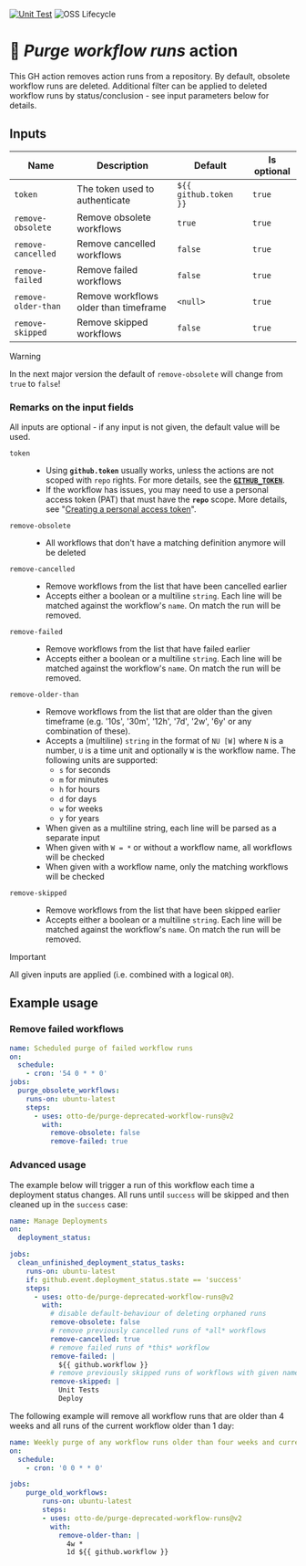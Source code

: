 [![Unit Test](https://github.com/otto-de/purge-deprecated-workflow-runs/actions/workflows/test.yml/badge.svg)](https://github.com/otto-de/purge-deprecated-workflow-runs/actions/workflows/test.yml) ![OSS Lifecycle](https://img.shields.io/osslifecycle?file_url=https%3A%2F%2Fgithub.com%2Fotto-de%2Fpurge-deprecated-workflow-runs%2Fblob%2Fmain%2FOSSMETADATA)

# 🧹 *Purge workflow runs* action

This GH action removes action runs from a repository. By default, obsolete workflow runs are deleted. Additional
filter can be applied to deleted workflow runs by status/conclusion - see input parameters below for details.

## Inputs

| Name                | Description                           | Default               | Is optional |
|---------------------|---------------------------------------|-----------------------|-------------|
| `token`             | The token used to authenticate        | `${{ github.token }}` | `true`      |
| `remove-obsolete`   | Remove obsolete workflows             | `true`                | `true`      |
| `remove-cancelled`  | Remove cancelled workflows            | `false`               | `true`      |
| `remove-failed`     | Remove failed workflows               | `false`               | `true`      |
| `remove-older-than` | Remove workflows older than timeframe | `<null>`              | `true`      |
| `remove-skipped`    | Remove skipped workflows              | `false`               | `true`      |

> [!WARNING]
> In the next major version the default of `remove-obsolete` will change from `true` to `false`!

### Remarks on the input fields
All inputs are optional - if any input is not given, the default value will be used.

<dl>
<dt>

`token`</dt>
<dd>

- Using **`github.token`** usually works, unless the actions are not scoped with `repo` rights. For more details, see the [**`GITHUB_TOKEN`**](https://docs.github.com/en/free-pro-team@latest/actions/reference/authentication-in-a-workflow).
- If the workflow has issues, you may need to use a personal access token (PAT) that must have the **`repo`** scope. More details, see "[Creating a personal access token](https://docs.github.com/en/free-pro-team@latest/github/authenticating-to-github/creating-a-personal-access-token)".
</dd>
<dt>

`remove-obsolete`</dt>
<dd>

- All workflows that don't have a matching definition anymore will be deleted
</dd>
<dt>

`remove-cancelled`</dt>
<dd>

- Remove workflows from the list that have been cancelled earlier
- Accepts either a boolean or a multiline `string`. Each line will be matched against the workflow's `name`. On match the run will be removed.
</dd>
<dt>

`remove-failed`</dt>
<dd>

- Remove workflows from the list that have failed earlier
- Accepts either a boolean or a multiline `string`. Each line will be matched against the workflow's `name`. On match the run will be removed.
</dd>
<dt>

`remove-older-than`</dt>
<dd>

- Remove workflows from the list that are older than the given timeframe (e.g. '10s', '30m', '12h', '7d', '2w', '6y' or any combination of these).
- Accepts a (multiline) `string` in the format of `NU [W]` where `N` is a number, `U` is a time unit and optionally `W` is the workflow name.
  The following units are supported:
  - `s` for seconds
  - `m` for minutes
  - `h` for hours
  - `d` for days
  - `w` for weeks
  - `y` for years
- When given as a multiline string, each line will be parsed as a separate input
- When given with `W = *` or without a workflow name, all workflows will be checked
- When given with a workflow name, only the matching workflows will be checked
</dd>
<dt>

`remove-skipped`</dt>
<dd>

- Remove workflows from the list that have been skipped earlier
- Accepts either a boolean or a multiline `string`. Each line will be matched against the workflow's `name`. On match the run will be removed.
</dd>
</dl>

> [!IMPORTANT]
> All given inputs are applied (i.e. combined with a logical `OR`).

## Example usage

### Remove failed workflows
```yaml
name: Scheduled purge of failed workflow runs
on:
  schedule:
    - cron: '54 0 * * 0'
jobs:
  purge_obsolete_workflows:
    runs-on: ubuntu-latest
    steps:
      - uses: otto-de/purge-deprecated-workflow-runs@v2
        with:
          remove-obsolete: false
          remove-failed: true
```

### Advanced usage
The example below will trigger a run of this workflow each time a deployment status changes.
All runs until `success` will be skipped and then cleaned up in the `success` case:
```yaml
name: Manage Deployments
on:
  deployment_status:

jobs:
  clean_unfinished_deployment_status_tasks:
    runs-on: ubuntu-latest
    if: github.event.deployment_status.state == 'success'
    steps:
      - uses: otto-de/purge-deprecated-workflow-runs@v2
        with:
          # disable default-behaviour of deleting orphaned runs
          remove-obsolete: false
          # remove previously cancelled runs of *all* workflows
          remove-cancelled: true
          # remove failed runs of *this* workflow
          remove-failed: |
            ${{ github.workflow }}
          # remove previously skipped runs of workflows with given names
          remove-skipped: |
            Unit Tests
            Deploy
```

The following example will remove all workflow runs that are older than 4 weeks and all runs of the current workflow older than 1 day:
```yaml
name: Weekly purge of any workflow runs older than four weeks and current workflow runs older than one day
on:
  schedule:
    - cron: '0 0 * * 0'

jobs:
    purge_old_workflows:
        runs-on: ubuntu-latest
        steps:
        - uses: otto-de/purge-deprecated-workflow-runs@v2
          with:
            remove-older-than: |
              4w *
              1d ${{ github.workflow }}
```
